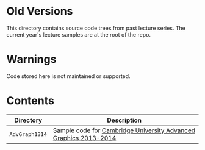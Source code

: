 # Old Versions

This directory contains source code trees from past lecture series.  The current year's lecture samples are at the root of the repo.

# Warnings

Code stored here is not maintained or supported.

# Contents

Directory                   | Description
----------------------------|------------
`AdvGraph1314`              | Sample code for [Cambridge University Advanced Graphics 2013-2014](http://www.cl.cam.ac.uk/teaching/1314/AdvGraph/)